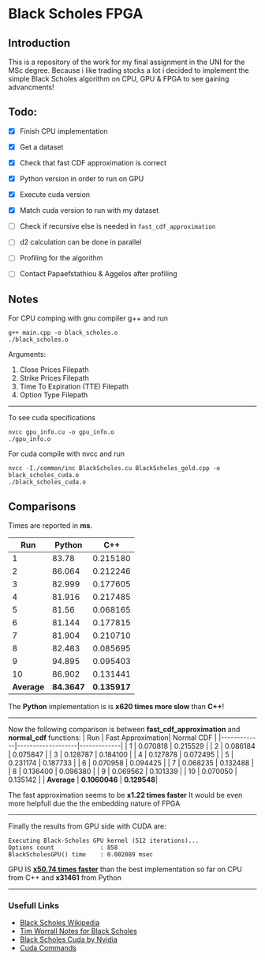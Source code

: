 # Black Scholes FPGA

## Introduction
This is a repository of the work for my final assignment in the UNI for the MSc degree. Because i like trading stocks a lot i decided to implement the simple Black Scholes algorithm on CPU, GPU & FPGA to see gaining advancments!

## Todo:
- [x] Finish CPU implementation
- [x] Get a dataset
- [x] Check that fast CDF approximation is correct
- [x] Python version in order to run on GPU
- [x] Execute cuda version
- [x] Match cuda version to run with my dataset
- [ ] Check if recursive else is needed in `fast_cdf_approximation`
- [ ] d2 calculation can be done in parallel
- [ ] Profiling for the algorithm
- [ ] Contact Papaefstathiou & Aggelos after profiling


## Notes

For CPU comping with gnu compiler g++ and run
```
g++ main.cpp -o black_scholes.o
./black_scholes.o
```

Arguments:
1. Close Prices Filepath
2. Strike Prices Filepath
3. Time To Expiration (TTE) Filepath
4. Option Type Filepath

****

To see cuda specifications
```
nvcc gpu_info.cu -o gpu_info.o
./gpu_info.o
```

For cuda compile with nvcc and run
```
nvcc -I./common/inc BlackScholes.cu BlackScholes_gold.cpp -o black_scholes_cuda.o
./black_scholes_cuda.o
```




## Comparisons

Times are reported in **ms**.

| Run         | Python      | C++         |
|-------------|-------------|-------------|
| 1           | 83.78       | 0.215180    |
| 2           | 86.064      | 0.212246    |
| 3           | 82.999      | 0.177605    |
| 4           | 81.916      | 0.217485    |
| 5           | 81.56       | 0.068165    |
| 6           | 81.144      | 0.177815    |
| 7           | 81.904      | 0.210710    |
| 8           | 82.483      | 0.085695    |
| 9           | 94.895      | 0.095403    |
| 10          | 86.902      | 0.131441    |
| **Average** | **84.3647** | **0.135917**|

The **Python** implementation is is **x620 times more slow** than **C++**!

****

Now the following comparison is between **fast_cdf_approximation** and **normal_cdf** functions:
| Run         | Fast Approximation| Normal CDF  |
|-------------|-------------------|-------------|
| 1           | 0.070818          | 0.215529    |
| 2           | 0.086184          | 0.075847    |
| 3           | 0.128787          | 0.184100    |
| 4           | 0.127878          | 0.072495    |
| 5           | 0.231174          | 0.187733    |
| 6           | 0.070958          | 0.094425    |
| 7           | 0.068235          | 0.132488    |
| 8           | 0.136400          | 0.096380    |
| 9           | 0.069562          | 0.101339    |
| 10          | 0.070050          | 0.135142    |
| **Average** | **0.1060046**     | **0.129548**|

The fast approximation seems to be **x1.22 times faster**
It would be even more helpfull due the the embedding nature of FPGA 
****

Finally the results from GPU side with CUDA are:
```
Executing Black-Scholes GPU kernel (512 iterations)...
Options count             : 858     
BlackScholesGPU() time    : 0.002089 msec
```
GPU IS <u>**x50.74 times faster**</u> than the best implementation so far on CPU from C++
and **x31461** from Python


****
### Usefull Links
* [Black Scholes Wikipedia](https://en.wikipedia.org/wiki/Black%E2%80%93Scholes_model)
* [Tim Worrall Notes for Black Scholes](http://www.timworrall.com/fin-40008/bscholes.pdf)
* [Black Scholes Cuda by Nvidia](https://github.com/tpn/cuda-samples/tree/master/v9.0/4_Finance/BlackScholes)
* [Cuda Commands](https://docs.nvidia.com/cuda/cuda-runtime-api/group__CUDART__DEVICE.html#group__CUDART__DEVICE)